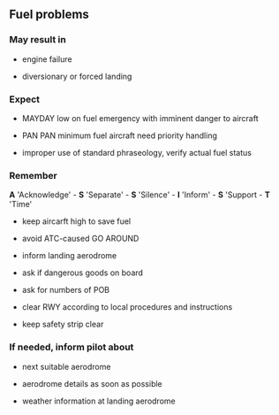 ## Fuel problems

### May result in

- engine failure

- diversionary or forced landing

### Expect

- MAYDAY low on fuel emergency with imminent danger to aircraft

- PAN PAN minimum fuel aircraft need priority handling

- improper use of standard phraseology, verify actual fuel status

### Remember

**A** 'Acknowledge' - **S** 'Separate' - **S** 'Silence' - **I** 'Inform' - **S** 'Support - **T** 'Time'

- keep aircarft high to save fuel

- avoid ATC-caused GO AROUND

- inform landing aerodrome

- ask if dangerous goods on board

- ask for numbers of POB

- clear RWY according to local procedures and instructions

- keep safety strip clear

### If needed, inform pilot about

- next suitable aerodrome

- aerodrome details as soon as possible

- weather information at landing aerodrome